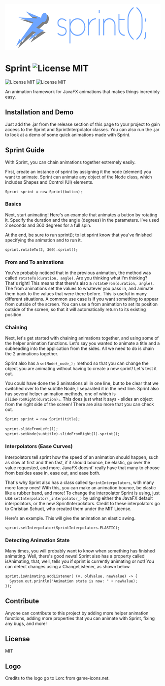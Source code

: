 <p align="center">
<img src="https://github.com/kirankunigiri/Sprint-JavaFX-Animation/blob/master/Images/Logo.png" alt="Logo" height="150">
</p>

# Sprint ![License MIT](https://img.shields.io/badge/platform-JavaFX-orange.svg)
![License MIT](https://img.shields.io/badge/license-MIT-blue.svg)
![License MIT](https://img.shields.io/badge/build-passing-brightgreen.svg)

An animation framework for JavaFX animations that makes things incredibly easy.

## Installation and Demo
Just add the .jar from the release section of this page to your project to gain access to the Sprint and SprintInterpolator classes. You can also run the .jar to look at a demo of some quick animations made with Sprint.

## Sprint Guide

With Sprint, you can chain animations together extremely easily.

First, create an instance of sprint by assigning it the node (element) you want to animate. Sprint can animate any object of the Node class, which includes Shapes and Control (UI) elements.

```
Sprint sprint = new Sprint(button);
```

### Basics

Next, start animating! Here's an example that animates a button by rotating it.
Specify the duration and the angle (degrees) in the parameters.
I've used 2 seconds and 360 degrees for a full spin.

At the end, be sure to run sprint(); to let sprint know that you've finished specifying the animation and to run it.

```
sprint.rotateTo(2, 360).sprint();
```

### From and To animations

You've probably noticed that in the previous animation, the method was called ```rotateTo(duration, angle)```. Are you thinking what I'm thinking? That's right! This means that there's also a ```rotateFrom(duration, angle)```. The from animations set the values to whatever you pass in, and animate them back to the values that were there before. This is useful in many different situations. A common use case is if you want something to appear from outside of the screen. You can use a from animation to set its position outside of the screen, so that it will automatically return to its existing position.

### Chaining

Next, let's get started with chaining animations together, and using some of the helper animation functions.
Let's say you wanted to animate a title and a subheading into the application from the sides. All we need to do is chain the 2 animations together.

Sprint also has a ```setNode(_node_);``` method so that you can change the object you are animating without having to create a new sprint! Let's test it out.

You could have done the 2 animations all in one line, but to be clear that we switched over to the subtitle Node, I separated it in the next line. Sprint also has several helper animation methods, one of which is ```slideFromRight(duration);```. This does just what it says - slides an object from the right side of the screen! There are also more that you can check out.

```
Sprint sprint = new Sprint(title);

sprint.slideFromLeft(1);
sprint.setNode(subtitle).slideFromRight(1).sprint();
```

### Interpolators (Ease Curves)

Interpolators tell sprint how the speed of an animation should happen, such as slow at first and then fast, if it should bounce, be elastic, go over the value requested, and more. JavaFX doesnt' really have that many to choose from besides ease in, ease out, and ease both. 

That's why Sprint also has a class called ```SprintInterpolators```, with many more fancy ones! With this, you can make an animation bounce, be elastic like a rubber band, and more! To change the interpolator Sprint is using, just use ```setInterpolator(_interpolator_)``` by using either the JavaFX default interpolators, or the new SprintInterpolators.
Credit to these interpolators go to Christian Schudt, who created them under the MIT License.

Here's an example. This will give the animation an elastic swing.

```
sprint.setInterpolator(SprintInterpolators.ELASTIC);
```

### Detecting Animation State

Many times, you will probably want to know when something has finished animating. Well, there's good news! Sprint also has a property called isAnimating, that, well, tells you if sprint is currently animating or not! You can detect changes using a ChangeListener, as shown below.

```
sprint.isAnimating.addListener( (v, oldValue, newValue) -> {
  System.out.println("Animation state is now: " + newValue);
});
```

## Contribute
Anyone can contribute to this project by adding more helper animation functions, adding more properties that you can animate with Sprint, fixing any bugs, and more!

## License
MIT

## Logo
Credits to the logo go to Lorc from game-icons.net.
